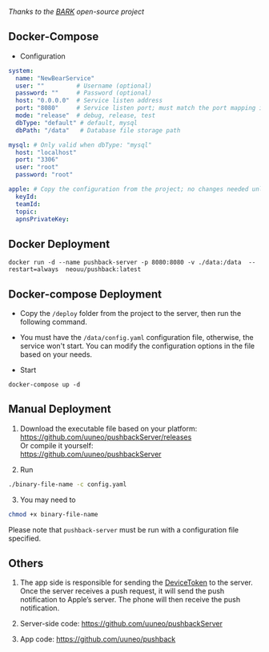 *Thanks to the [BARK](https://github.com/Finb/Bark) open-source project*

## Docker-Compose  
* Configuration  

```yaml  
system:  
  name: "NewBearService"  
  user: ""         # Username (optional)  
  password: ""     # Password (optional)  
  host: "0.0.0.0"  # Service listen address  
  port: "8080"     # Service listen port; must match the port mapping in docker-compose  
  mode: "release"  # debug, release, test  
  dbType: "default" # default, mysql  
  dbPath: "/data"   # Database file storage path  

mysql: # Only valid when dbType: "mysql"  
  host: "localhost"  
  port: "3306"  
  user: "root"  
  password: "root"  

apple: # Copy the configuration from the project; no changes needed unless compiling your own app  
  keyId:  
  teamId:  
  topic:  
  apnsPrivateKey:  

```
## Docker Deployment  

```shell
docker run -d --name pushback-server -p 8080:8080 -v ./data:/data  --restart=always  neouu/pushback:latest
```

## Docker-compose Deployment  
* Copy the `/deploy` folder from the project to the server, then run the following command.  
* You must have the `/data/config.yaml` configuration file, otherwise, the service won't start. You can modify the configuration options in the file based on your needs.

* Start  
```shell  
docker-compose up -d 
```

## Manual Deployment

1. Download the executable file based on your platform:  
   <a href='https://github.com/uuneo/pushbackServer/releases'>https://github.com/uuneo/pushbackServer/releases</a>  
   Or compile it yourself:  
   <a href="https://github.com/uuneo/pushbackServer">https://github.com/uuneo/pushbackServer</a>

2. Run  
```sh
./binary-file-name -c config.yaml
```
3. You may need to  
```sh
chmod +x binary-file-name
```
Please note that `pushback-server` must be run with a configuration file specified.


## Others

1. The app side is responsible for sending the <a href="https://developer.apple.com/documentation/uikit/uiapplicationdelegate/1622958-application">DeviceToken</a> to the server. <br>Once the server receives a push request, it will send the push notification to Apple’s server. The phone will then receive the push notification.

2. Server-side code: <a href='https://github.com/uuneo/pushbackServer'>https://github.com/uuneo/pushbackServer</a><br>

3. App code: <a href="https://github.com/uuneo/pushback">https://github.com/uuneo/pushback</a>
